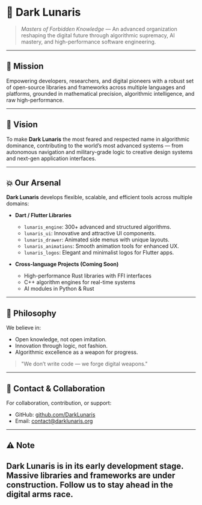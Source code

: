 # 🧠 Dark Lunaris

> *Masters of Forbidden Knowledge* — An advanced organization reshaping the digital future through algorithmic supremacy, AI mastery, and high-performance software engineering.

---

## 🚀 Mission

Empowering developers, researchers, and digital pioneers with a robust set of open-source libraries and frameworks across multiple languages and platforms, grounded in mathematical precision, algorithmic intelligence, and raw high-performance.

---

## 🏴 Vision

To make **Dark Lunaris** the most feared and respected name in algorithmic dominance, contributing to the world’s most advanced systems — from autonomous navigation and military-grade logic to creative design systems and next-gen application interfaces.

---

## 💥 Our Arsenal

**Dark Lunaris** develops flexible, scalable, and efficient tools across multiple domains:

* **Dart / Flutter Libraries**

  * `lunaris_engine`: 300+ advanced and structured algorithms.
  * `lunaris_ui`: Innovative and attractive UI components.
  * `lunaris_drawer`: Animated side menus with unique layouts.
  * `lunaris_animations`: Smooth animation tools for enhanced UX.
  * `lunaris_logos`: Elegant and minimalist logos for Flutter apps.

* **Cross-language Projects (Coming Soon)**

  * High-performance Rust libraries with FFI interfaces
  * C++ algorithm engines for real-time systems
  * AI modules in Python & Rust

---

## 🧬 Philosophy

We believe in:

* Open knowledge, not open imitation.
* Innovation through logic, not fashion.
* Algorithmic excellence as a weapon for progress.

> "We don’t write code — we forge digital weapons."

---

## 📡 Contact & Collaboration

For collaboration, contribution, or support:

* GitHub: [github.com/DarkLunaris](https://github.com/DarkLunaris)
* Email: [contact@darklunaris.org](mailto:contact@darklunaris.org)

---

## ⚠️ Note

## **Dark Lunaris** is in its early development stage. Massive libraries and frameworks are under construction. Follow us to stay ahead in the digital arms race.
